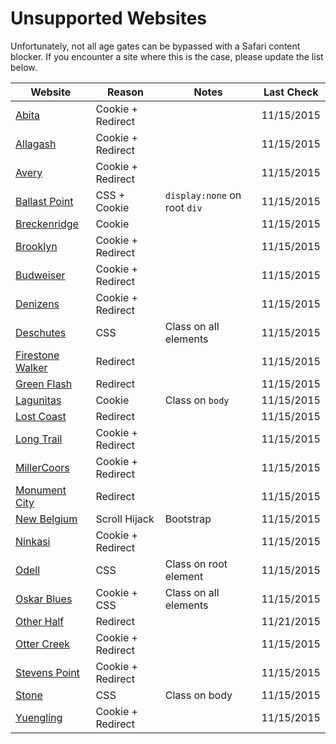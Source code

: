 Unsupported Websites
====================

Unfortunately, not all age gates can be bypassed with a Safari content blocker.
If you encounter a site where this is the case, please update the list below.


| Website | Reason | Notes | Last Check |
| ------- | ------ | ----- | ---------- |
| [Abita](https://abita.com/) | Cookie + Redirect | | 11/15/2015 |
| [Allagash](http://www.allagash.com) | Cookie + Redirect | | 11/15/2015 |
| [Avery](http://averybrewing.com) | Cookie + Redirect | | 11/15/2015 |
| [Ballast Point](http://www.ballastpoint.com) | CSS + Cookie | `display:none` on root `div` | 11/15/2015 |
| [Breckenridge](http://www.breckbrew.com) | Cookie | | 11/15/2015 |
| [Brooklyn](http://brooklynbrewery.com/verify) | Cookie + Redirect | | 11/15/2015 |
| [Budweiser](http://www.budweiser.com) | Cookie + Redirect | | 11/15/2015 |
| [Denizens](http://denizensbrewingco.com) | Cookie + Redirect | | 11/15/2015 |
| [Deschutes](http://www.deschutesbrewery.com) | CSS | Class on all elements | 11/15/2015 |
| [Firestone Walker](http://www.firestonebeer.com) | Redirect | | 11/15/2015 |
| [Green Flash](http://www.greenflashbrew.com/) | Redirect | | 11/15/2015 |
| [Lagunitas](https://lagunitas.com) | Cookie | Class on `body` | 11/15/2015 |
| [Lost Coast](http://www.lostcoast.com/main.php) | Redirect | | 11/15/2015 |
| [Long Trail](http://longtrail.com) | Cookie + Redirect | | 11/15/2015 |
| [MillerCoors](http://www.millercoors.com/) | Cookie + Redirect | | 11/15/2015 |
| [Monument City](http://www.monumentcitybrewing.com) | Redirect | | 11/15/2015 |
| [New Belgium](http://www.newbelgium.com/) | Scroll Hijack | Bootstrap | 11/15/2015 |
| [Ninkasi](http://www.ninkasibrewing.com/) | Cookie + Redirect | | 11/15/2015 |
| [Odell](http://odellbrewing.com) | CSS | Class on root element | 11/15/2015 |
| [Oskar Blues](http://www.oskarblues.com) | Cookie + CSS | Class on all elements | 11/15/2015 |
| [Other Half](http://www.otherhalfbrewing.com) | Redirect | | 11/21/2015 |
| [Otter Creek](http://ottercreekbrewing.com) | Cookie + Redirect | | 11/15/2015 |
| [Stevens Point](http://www.pointbeer.com/) | Cookie + Redirect | | 11/15/2015 |
| [Stone](http://www.stonebrewing.com/) | CSS | Class on body | 11/15/2015 |
| [Yuengling](http://yuengling.com) | Cookie + Redirect | | 11/15/2015 |